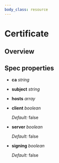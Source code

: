 ```yaml
---
body_class: resource
---
```


# Certificate

<section>

## Overview


</section>

<section>

## Spec properties

- **ca** _string_

- **subject** _string_

- **hosts** _array_

- **client** _boolean_

  _Default:_ false

- **server** _boolean_

  _Default:_ false

- **signing** _boolean_

  _Default:_ false

</section>
